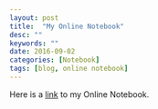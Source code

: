 ```yaml
---
layout: post
title:  "My Online Notebook"
desc: ""
keywords: ""
date: 2016-09-02
categories: [Notebook]
tags: [blog, online notebook]
---
```


Here is a [link](https://github.com/lvash/Online-Notebook/blob/master/Online_notebook.md) to my Online Notebook.

